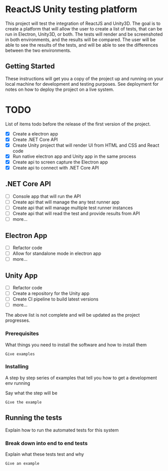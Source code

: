 # ReactJS Unity testing platform

This project will test the integration of ReactJS and Unity3D. The goal is to create a platform that will allow the user to create a list of tests, that can be run in Electron, Unity3D, or both. The tests will render and be screenshoted in both environments, and the results will be compared. The user will be able to see the results of the tests, and will be able to see the differences between the two environments.

## Getting Started

These instructions will get you a copy of the project up and running on your local machine for development and testing purposes. See deployment for notes on how to deploy the project on a live system.

# TODO

List of items todo before the release of the first version of the project.


- [X] Create a electron app
- [X] Create .NET Core API
- [X] Create Unity project that will render UI from HTML and CSS and React code
- [X] Run native electron app and Unity app in the same process
- [X] Create api to screen capture the Electron app
- [X] Create api to connect with .NET Core API

## .NET Core API

- [ ] Console app that will run the API
- [ ] Create api that will manage the any test runner app
- [ ] Create api that will manage multiple test runner instances
- [ ] Create api that will read the test and provide results from API
- [ ] more...

## Electron App

- [ ] Refactor code
- [ ] Allow for standalone mode in electron app
- [ ] more...

## Unity App

- [ ] Refactor code
- [ ] Create a repository for the Unity app
- [ ] Create CI pipeline to build latest versions
- [ ] more...

The above list is not complete and will be updated as the project progresses.

### Prerequisites

What things you need to install the software and how to install them

```
Give examples
```

### Installing

A step by step series of examples that tell you how to get a development env running

Say what the step will be

```
Give the example
```


## Running the tests

Explain how to run the automated tests for this system

### Break down into end to end tests

Explain what these tests test and why

```
Give an example
```


